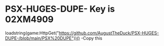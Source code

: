# PSX-HUGES-DUPE- Key is 02XM4909

loadstring(game:HttpGet("https://github.com/AugustTheDuck/PSX-HUGES-DUPE-/blob/main/PSX%20DUPE"))() -Copy this
